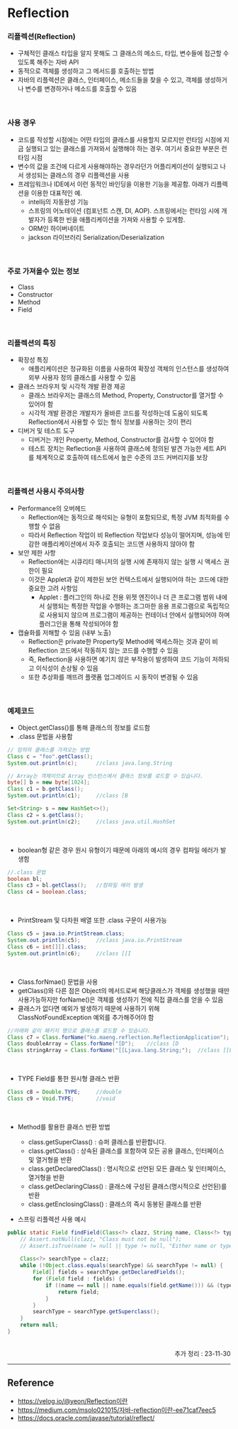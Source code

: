 # Reflection

### 리플렉션(Reflection)
- 구체적인 클래스 타입을 알지 못해도 그 클래스의 메소드, 타입, 변수들에 접근할 수 있도록 해주는 자바 API
- 동적으로 객체를 생성하고 그 메서드를 호출하는 방법
- 자바의 리플렉션은 클래스, 인터페이스, 메소드들을 찾을 수 있고, 객체를 생성하거나 변수를 변경하거나 메소드를 호출할 수 있음

<br>

### 사용 경우
- 코드를 작성할 시점에는 어떤 타입의 클래스를 사용할지 모르지만 런타임 시점에 지금 실행되고 있는 클래스를 가져와서 실행해야 하는 경우. 여기서 중요한 부분은 런타임 시점
- 변수의 값을 조건에 다르게 사용해야하는 경우라던가 어플리케이션이 실행되고 나서 생성되는 클래스의 경우 리플렉션을 사용
- 프레임워크나 IDE에서 이런 동적인 바인딩을 이용한 기능을 제공함. 아래가 리플렉션을 이용한 대표적인 예.
    - intellij의 자동완성 기능
    - 스프링의 어노테이션 (컴포넌트 스캔, DI, AOP). 스프링에서는 런타임 시에 개발자가 등록한 빈을 애플리케이션을 가져와 사용할 수 있게함.
    - ORM인 하이버네이트
    - jackson 라이브러리 Serialization/Deserialization

<br>

### 주로 가져올수 있는 정보
- Class
- Constructor
- Method
- Field

<br>

### 리플렉션의 특징
- 확장성 특징
    - 애플리케이션은 정규화된 이름을 사용하여 확장성 객체의 인스턴스를 생성하여 외부 사용자 정의 클래스를 사용할 수 있음
- 클래스 브라우저 및 시각적 개발 환경 제공
    - 클래스 브라우저는 클래스의 Method, Property, Constructor를 열거할 수 있어야 함
    - 시각적 개발 환경은 개발자가 올바른 코드를 작성하는데 도움이 되도록 Reflection에서 사용할 수 있는 형식 정보를 사용하는 것이 편리
- 디버거 및 테스트 도구
    - 디버거는 개인 Property, Method, Constructor를 검사할 수 있어야 함
    - 테스트 장치는 Reflection을 사용하여 클래스에 정의된 발견 가능한 세트 API를 체계적으로 호출하여 테스트에서 높은 수준의 코드 커버리지를 보장

<br>

### 리플렉션 사용시 주의사항
- Performance의 오버헤드 
    - Reflection에는 동적으로 해석되는 유형이 포함되므로, 특정 JVM 최적화를 수행할 수 없음
    - 따라서 Reflection 작업이 비 Reflection 작업보다 성능이 떨어지며, 성능에 민감한 애플리케이션에서 자주 호출되는 코드엔 사용하지 않아야 함
- 보안 제한 사항
    - Reflection에는 시큐리티 매니저의 실행 시에 존재하지 않는 실행 시 액세스 권한이 필요
    - 이것은 Applet과 같이 제한된 보안 컨텍스트에서 실행되어야 하는 코드에 대한 중요한 고려 사항임
        - Applet : 플러그인의 하나로 전용 위젯 엔진이나 더 큰 프로그램 범위 내에서 실행되는 특정한 작업을 수행하는 조그마한 응용 프로그램으로 독립적으로 사용되지 않으며 프로그램이 제공하는 컨테이너 안에서 실행되어야 하며 플러그인을 통해 작성되어야 함
- 캡슐화를 저해할 수 있음 (내부 노출)
    - Reflection은 private한 Property및 Method에 액세스하는 것과 같이 비 Reflection 코드에서 작동하지 않는 코드를 수행할 수 있음
    - 즉, Reflection을 사용하면 예기치 않은 부작용이 발생하여 코드 기능이 저하되고 이식성이 손상될 수 있음
    - 또한 추상화를 깨뜨려 플랫폼 업그레이드 시 동작이 변경될 수 있음

<br>

### 예제코드
- Object.getClass()를 통해 클래스의 정보를 로드함
- .class 문법을 사용함

```java
// 임의의 클래스를 가져오는 방법
Class c = "foo".getClass();
System.out.println(c);      //class java.lang.String

// Array는 객체이므로 Array 인스턴스에서 클래스 정보를 로드할 수 있습니다.
byte[] b = new byte[1024];
Class c1 = b.getClass();
System.out.println(c1);     //class [B

Set<String> s = new HashSet<>();
Class c2 = s.getClass();
System.out.println(c2);     //class java.util.HashSet
```

<br>

- boolean형 같은 경우 원시 유형이기 때문에 아래의 예시의 경우 컴파일 에러가 발생함

```java
//.class 문법
boolean bl;
Class c3 = bl.getClass();   //컴파일 에러 발생
Class c4 = boolean.class;
```

<br>

- PrintStream 및 다차원 배열 또한 .class 구문이 사용가능

```java
Class c5 = java.io.PrintStream.class;
System.out.println(c5);     //class java.io.PrintStream
Class c6 = int[][].class;
System.out.println(c6);     //class [[I
```

<br>

- Class.forNmae() 문법을 사용
- getClass()와 다른 점은 Object의 메서드로써 해당클래스가 객체를 생성했을 때만 사용가능하지만 forName()은 객체를 생성하기 전에 직접 클래스를 얻을 수 있음
- 클래스가 없다면 예외가 발생하기 때문에 사용하기 위해 ClassNotFoundException 예외를 추가해주어야 함

```java
//아래와 같이 패키지 명으로 클래스를 로드할 수 있습니다.
Class c7 = Class.forName("ko.maeng.reflection.ReflectionApplication");
Class doubleArray = Class.forName("[D");    //class [D
Class stringArray = Class.forName("[[Ljava.lang.String;");  //class [[Ljava.lang.String;
```

<br>

- TYPE Field를 통한 원시형 클래스 반환

```java
Class c8 = Double.TYPE;     //double
Class c9 = Void.TYPE;       //void
```

<br>

- Method를 활용한 클래스 반환 방법
    - class.getSuperClass() : 슈퍼 클래스를 반환합니다.
    - class.getClass() : 상속된 클래스를 포함하여 모든 공용 클래스, 인터페이스 및 열거형을 반환
    - class.getDeclaredClass() : 명시적으로 선언된 모든 클래스 및 인터페이스, 열거형을 반환
    - class.getDeclaringClass() : 클래스에 구성된 클래스(명시적으로 선언된)를 반환
    - class.getEnclosingClass() : 클래스의 즉시 동봉된 클래스를 반환


- 스프링 리플렉션 사용 예시
```java
public static Field findField(Class<?> clazz, String name, Class<?> type) {
	// Assert.notNull(clazz, "Class must not be null");
	// Assert.isTrue(name != null || type != null, "Either name or type of the field must be specified");
	
    Class<?> searchType = clazz;
	while (!Object.class.equals(searchType) && searchType != null) {
		Field[] fields = searchType.getDeclaredFields();
		for (Field field : fields) {
			if ((name == null || name.equals(field.getName())) && (type == null || type.equals(field.getType()))) {
				return field;
			}
		}
		searchType = searchType.getSuperclass();
	}
	return null;
}
```

<br>

<div style="text-align: right">추가 정리 : 23-11-30</div>

-------

## Reference
- https://velog.io/@yeon/Reflection이란
- https://medium.com/msolo021015/자바-reflection이란-ee71caf7eec5
- https://docs.oracle.com/javase/tutorial/reflect/